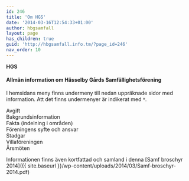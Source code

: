 ```yaml
---
id: 246
title: 'Om HGS'
date: '2014-03-16T12:54:33+01:00'
author: hbgsamfall
layout: page
has_children: true
guid: 'http://hbgsamfall.info.tm/?page_id=246'
nav_order: 10
---
```


**HGS**

#### **Allmän information om Hässelby Gårds Samfällighetsförening**

I hemsidans meny finns undermeny till nedan uppräknade sidor med information. Att det finns undermenyer är indikerat med ˅.

Avgift  
Bakgrundsinformation  
Fakta (indelning i områden)  
Föreningens syfte och ansvar  
Stadgar  
Villaföreningen  
Årsmöten

Informationen finns även kortfattad och samland i denna [Samf broschyr 2014]({{ site.baseurl }}/wp-content/uploads/2014/03/Samf-broschyr-2014.pdf)
